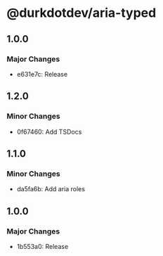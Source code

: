 # @durkdotdev/aria-typed

## 1.0.0

### Major Changes

- e631e7c: Release

## 1.2.0

### Minor Changes

- 0f67460: Add TSDocs

## 1.1.0

### Minor Changes

- da5fa6b: Add aria roles

## 1.0.0

### Major Changes

- 1b553a0: Release
